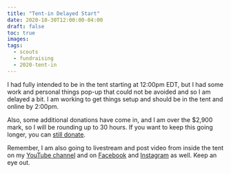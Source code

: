 ```yaml
---
title: "Tent-in Delayed Start"
date: 2020-10-30T12:00:00-04:00
draft: false
toc: true
images:
tags:
  - scouts
  - fundraising
  - 2020-tent-in
---
```


I had fully intended to be in the tent starting at 12:00pm EDT, but I had some work and personal things pop-up that could not be avoided and so I am delayed a bit. I am working to get things setup and should be in the tent and online by 2:00pm.

Also, some additional donations have come in, and I am over the $2,900 mark, so I will be rounding up to 30 hours. If you want to keep this going longer, you can [still donate](http://bit.ly/eric-tent-in).

Remember, I am also going to livestream and post video from inside the tent on my [YouTube channel](https://www.youtube.com/channel/UCRU2V3vwu0alLjl40gG5_tQ) and on [Facebook](https://www.facebook.com/airickswirld) and [Instagram](https://www.instagram.com/ericjsilva) as well. Keep an eye out.
